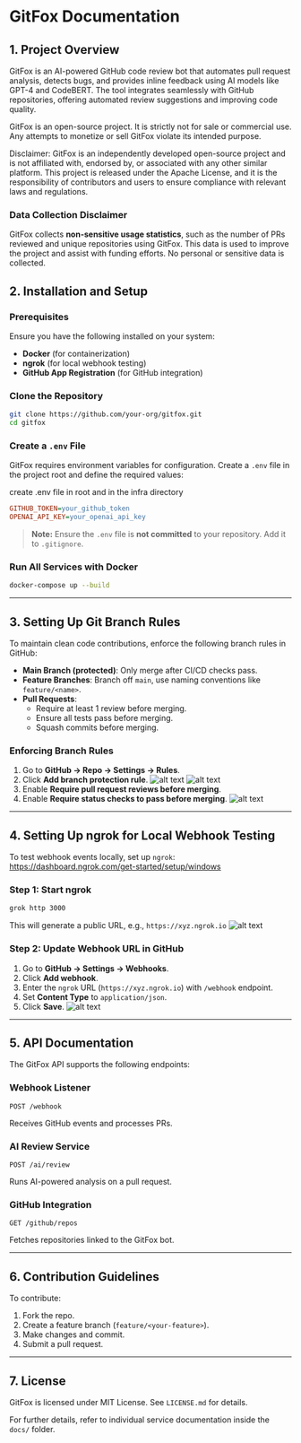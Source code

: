 # GitFox Documentation

## 1. Project Overview
GitFox is an AI-powered GitHub code review bot that automates pull request analysis, detects bugs, and provides inline feedback using AI models like GPT-4 and CodeBERT. The tool integrates seamlessly with GitHub repositories, offering automated review suggestions and improving code quality.

GitFox is an open-source project. It is strictly not for sale or commercial use. Any attempts to monetize or sell GitFox violate its intended purpose.

Disclaimer: GitFox is an independently developed open-source project and is not affiliated with, endorsed by, or associated with any other similar platform.  This project is released under the Apache License, and it is the responsibility of contributors and users to ensure compliance with relevant laws and regulations.

### **Data Collection Disclaimer**
GitFox collects **non-sensitive usage statistics**, such as the number of PRs reviewed and unique repositories using GitFox. This data is used to improve the project and assist with funding efforts. No personal or sensitive data is collected.


## 2. Installation and Setup
### Prerequisites
Ensure you have the following installed on your system:
- **Docker** (for containerization)
- **ngrok** (for local webhook testing)
- **GitHub App Registration** (for GitHub integration)

### Clone the Repository
```sh
git clone https://github.com/your-org/gitfox.git
cd gitfox
```

### Create a `.env` File
GitFox requires environment variables for configuration. Create a `.env` file in the project root and define the required values:

create .env file in root and in the infra directory
```ini
GITHUB_TOKEN=your_github_token
OPENAI_API_KEY=your_openai_api_key
```
> **Note:** Ensure the `.env` file is **not committed** to your repository. Add it to `.gitignore`.


### Run All Services with Docker
```sh
docker-compose up --build
```

---
## 3. Setting Up Git Branch Rules
To maintain clean code contributions, enforce the following branch rules in GitHub:
- **Main Branch (protected)**: Only merge after CI/CD checks pass.
- **Feature Branches**: Branch off `main`, use naming conventions like `feature/<name>`.
- **Pull Requests**:
  - Require at least 1 review before merging.
  - Ensure all tests pass before merging.
  - Squash commits before merging.

### Enforcing Branch Rules
1. Go to **GitHub → Repo → Settings → Rules**.
2. Click **Add branch protection rule**.
![alt text](image.png)
![alt text](image-1.png)
3. Enable **Require pull request reviews before merging**.
4. Enable **Require status checks to pass before merging**.
![alt text](image-2.png)

---
## 4. Setting Up ngrok for Local Webhook Testing
To test webhook events locally, set up `ngrok`:
https://dashboard.ngrok.com/get-started/setup/windows

### Step 1: Start ngrok
```sh
grok http 3000
```
This will generate a public URL, e.g., `https://xyz.ngrok.io`
![alt text](image-3.png)
### Step 2: Update Webhook URL in GitHub
1. Go to **GitHub → Settings → Webhooks**.
2. Click **Add webhook**.
3. Enter the `ngrok` URL (`https://xyz.ngrok.io`) with `/webhook` endpoint.
4. Set **Content Type** to `application/json`.
5. Click **Save**.
![alt text](image-4.png)
---
## 5. API Documentation
The GitFox API supports the following endpoints:

### **Webhook Listener**
```http
POST /webhook
```
Receives GitHub events and processes PRs.

### **AI Review Service**
```http
POST /ai/review
```
Runs AI-powered analysis on a pull request.

### **GitHub Integration**
```http
GET /github/repos
```
Fetches repositories linked to the GitFox bot.

---
## 6. Contribution Guidelines
To contribute:
1. Fork the repo.
2. Create a feature branch (`feature/<your-feature>`).
3. Make changes and commit.
4. Submit a pull request.

---
## 7. License
GitFox is licensed under MIT License. See `LICENSE.md` for details.

For further details, refer to individual service documentation inside the `docs/` folder.

